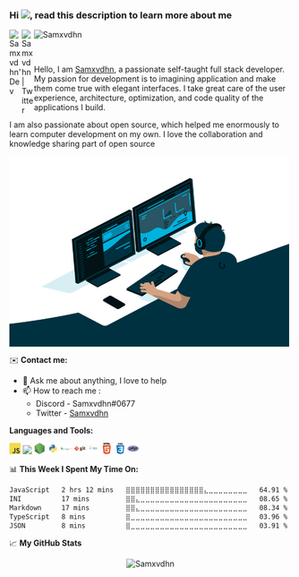 ### Hi <img src="https://media.giphy.com/media/hvRJCLFzcasrR4ia7z/giphy.gif" width="25px">, read this description to learn more about me

<a href="https://dsc.bio/samxvdhn">
  <img align="left" alt="Samxvdhn'Dev" width="22px"
    src="https://raw.githubusercontent.com/peterthehan/peterthehan/master/assets/discord.svg" />
</a>
<a href="https://twitter.com/Samxvdhn">
  <img align="left" alt="Samxvdhn | Twitter" width="22px"
    src="https://raw.githubusercontent.com/peterthehan/peterthehan/master/assets/twitter.svg" />
</a>

![Samxvdhn](https://visitor-badge.glitch.me/badge?page_id=Samxvdhn.Samxvdhn)

<br />

Hello, I am [Samxvdhn](https://github.com/Samxvdhn), a passionate self-taught full stack developer. My passion for development is to imagining application and make them come true with elegant interfaces. I take great care of the user experience, architecture, optimization, and code quality of the applications I build.

I am also passionate about open source, which helped me enormously to learn computer development on my own. I love the collaboration and knowledge sharing part of open source

 <img align="middle"
      alt="GIF"
      src="https://github.com/Samxvdhn/Samxvdhn/blob/main/code.gif?raw=true"
      width="500" height="340" />
      
✉️ **Contact me:**

- 💬 Ask me about anything, I love to help
- 📫 How to reach me :
    - Discord - Samxvdhn#0677
    - Twitter - [Samxvdhn](https://twitter.com/Samxvdhn)

**Languages and Tools:**

<code><img height="20"
    src="https://raw.githubusercontent.com/github/explore/80688e429a7d4ef2fca1e82350fe8e3517d3494d/topics/javascript/javascript.png"></code>
<code><img height="20"
    src="https://cdn.discordapp.com/attachments/792763307433000994/836619690230677594/discord-1.png"></code>
<code><img height="20"
    src="https://raw.githubusercontent.com/github/explore/80688e429a7d4ef2fca1e82350fe8e3517d3494d/topics/nodejs/nodejs.png"></code>
<code><img height="20"
    src="https://raw.githubusercontent.com/github/explore/80688e429a7d4ef2fca1e82350fe8e3517d3494d/topics/python/python.png"></code>
<code><img height="20"
    src="https://raw.githubusercontent.com/github/explore/80688e429a7d4ef2fca1e82350fe8e3517d3494d/topics/mongodb/mongodb.png"></code>
<code><img height="20"
    src="https://raw.githubusercontent.com/github/explore/80688e429a7d4ef2fca1e82350fe8e3517d3494d/topics/git/git.png"></code>
<code><img height="20"
    src="https://raw.githubusercontent.com/github/explore/80688e429a7d4ef2fca1e82350fe8e3517d3494d/topics/java/java.png"></code>
<code><img height="20"
    src="https://raw.githubusercontent.com/github/explore/80688e429a7d4ef2fca1e82350fe8e3517d3494d/topics/html/html.png"></code>
<code><img height="20"
    src="https://raw.githubusercontent.com/github/explore/80688e429a7d4ef2fca1e82350fe8e3517d3494d/topics/css/css.png"></code>
<code><img height="20"
    src="https://raw.githubusercontent.com/github/explore/80688e429a7d4ef2fca1e82350fe8e3517d3494d/topics/php/php.png"></code>

📊 **This Week I Spent My Time On:**

<!--START_SECTION:waka-->
```text
JavaScript   2 hrs 12 mins   ⣿⣿⣿⣿⣿⣿⣿⣿⣿⣿⣿⣿⣿⣿⣿⣿⣄⣀⣀⣀⣀⣀⣀⣀⣀   64.91 % 
INI          17 mins         ⣿⣿⣄⣀⣀⣀⣀⣀⣀⣀⣀⣀⣀⣀⣀⣀⣀⣀⣀⣀⣀⣀⣀⣀⣀   08.65 % 
Markdown     17 mins         ⣿⣿⣄⣀⣀⣀⣀⣀⣀⣀⣀⣀⣀⣀⣀⣀⣀⣀⣀⣀⣀⣀⣀⣀⣀   08.34 % 
TypeScript   8 mins          ⣿⣀⣀⣀⣀⣀⣀⣀⣀⣀⣀⣀⣀⣀⣀⣀⣀⣀⣀⣀⣀⣀⣀⣀⣀   03.96 % 
JSON         8 mins          ⣿⣀⣀⣀⣀⣀⣀⣀⣀⣀⣀⣀⣀⣀⣀⣀⣀⣀⣀⣀⣀⣀⣀⣀⣀   03.91 % 
```
<!--END_SECTION:waka-->

📈 **My GitHub Stats**

<p align="center"> <img
    src="https://github-readme-stats.vercel.app/api?username=Samxvdhn&show_icons=true&theme=gotham"
    alt="Samxvdhn" />
